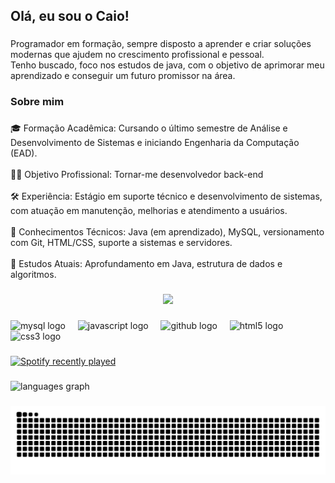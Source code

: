 <h2 align="left">Olá, eu sou o Caio!</h2>

###

<p align="left">Programador em formação, sempre disposto a aprender e criar soluções modernas que ajudem no crescimento profissional e pessoal. <br>Tenho buscado, foco nos estudos de java, com o objetivo de aprimorar meu aprendizado e conseguir um futuro promissor na área.</p>

###

<h3 align="left">Sobre mim</h3>

###

<p align="left">🎓 Formação Acadêmica: Cursando o último semestre de Análise e Desenvolvimento de Sistemas e iniciando Engenharia da Computação (EAD).<br><br>👨‍💻 Objetivo Profissional: Tornar-me desenvolvedor back-end <br><br>🛠 Experiência: Estágio em suporte técnico e desenvolvimento de sistemas, com atuação em manutenção, melhorias e atendimento a usuários.<br><br>💾 Conhecimentos Técnicos: Java (em aprendizado), MySQL, versionamento com Git, HTML/CSS, suporte a sistemas e servidores.<br><br>🧠 Estudos Atuais: Aprofundamento em Java, estrutura de dados e algoritmos.</p>

###

<div align="center">
  <img height="200" src="https://br.pinterest.com/pin/592786369683741882/"  />
</div>

###

<div align="left">
  <img src="https://cdn.jsdelivr.net/gh/devicons/devicon/icons/mysql/mysql-original.svg" height="40" alt="mysql logo"  />
  <img width="12" />
  <img src="https://cdn.jsdelivr.net/gh/devicons/devicon/icons/javascript/javascript-original.svg" height="40" alt="javascript logo"  />
  <img width="12" />
  <img src="https://cdn.jsdelivr.net/gh/devicons/devicon/icons/github/github-original.svg" height="40" alt="github logo"  />
  <img width="12" />
  <img src="https://cdn.jsdelivr.net/gh/devicons/devicon/icons/html5/html5-original.svg" height="40" alt="html5 logo"  />
  <img width="12" />
  <img src="https://cdn.jsdelivr.net/gh/devicons/devicon/icons/css3/css3-original.svg" height="40" alt="css3 logo"  />
</div>

###

<div align="left">
  <a href="https://open.spotify.com/user/gfqa6h2zuo1vynp0tmx8gcnaf">
    <img src="https://spotify-recently-played-readme.vercel.app/api?user=gfqa6h2zuo1vynp0tmx8gcnaf&count=3&unique=false" alt="Spotify recently played"  />
  </a>
</div>

###

<div align="left">
  <img src="https://github-readme-stats.vercel.app/api/top-langs?username=caiosperetta&locale=en&hide_title=false&layout=compact&card_width=320&langs_count=5&theme=dracula&hide_border=false&order=2" height="150" alt="languages graph"  />
</div>

###

<picture>
  <source media="(prefers-color-scheme: dark)" srcset="https://raw.githubusercontent.com/caiosperetta/caiosperetta/output/pacman-contribution-graph-dark.svg">
  <source media="(prefers-color-scheme: light)" srcset="https://raw.githubusercontent.com/caiosperetta/caiosperetta/output/pacman-contribution-graph.svg">
  <img alt="pacman contribution graph" src="https://raw.githubusercontent.com/caiosperetta/caiosperetta/output/pacman-contribution-graph.svg">
</picture>

###
